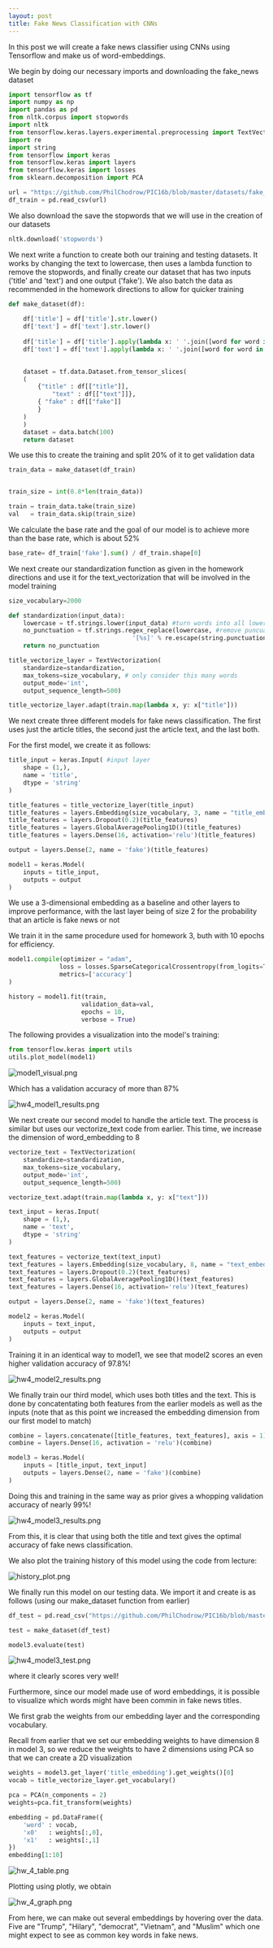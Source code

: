 ```yaml
---
layout: post
title: Fake News Classification with CNNs
---
```


In this post we will create a fake news classifier using CNNs using Tensorflow and make us of word-embeddings. 

We begin by doing our necessary imports and downloading the fake_news dataset

```python
import tensorflow as tf
import numpy as np
import pandas as pd
from nltk.corpus import stopwords
import nltk
from tensorflow.keras.layers.experimental.preprocessing import TextVectorization
import re
import string
from tensorflow import keras
from tensorflow.keras import layers
from tensorflow.keras import losses
from sklearn.decomposition import PCA
```

```python
url = "https://github.com/PhilChodrow/PIC16b/blob/master/datasets/fake_news_train.csv?raw=true"
df_train = pd.read_csv(url)
```

We also download the save the stopwords that we will use in the creation of our datasets

```python
nltk.download('stopwords')
```

We next write a function to create both our training and testing datasets. It works by changing the text to lowercase, then uses a lambda function to remove the stopwords, and finally create our dataset that has two inputs ('title' and 'text') and one output ('fake'). We also batch the data as recommended in the homework directions to allow for quicker training

```python
def make_dataset(df):
    
    df['title'] = df['title'].str.lower()
    df['text'] = df['text'].str.lower()
    
    df['title'] = df['title'].apply(lambda x: ' '.join([word for word in x.split() if word not in (stopwords.words('english'))]))
    df['text'] = df['text'].apply(lambda x: ' '.join([word for word in x.split() if word not in (stopwords.words('english'))]))

    
    dataset = tf.data.Dataset.from_tensor_slices(
    (
        {"title" : df[["title"]], 
            "text" : df[["text"]]}, 
        { "fake" : df[["fake"]]
        }
    )
    )
    dataset = data.batch(100)
    return dataset
```

We use this to create the training and split 20% of it to get validation data

```python
train_data = make_dataset(df_train)


train_size = int(0.8*len(train_data)) 

train = train_data.take(train_size)
val   = train_data.skip(train_size)
```

We calculate the base rate and the goal of our model is to achieve more than the base rate, which is about 52%

```python
base_rate= df_train['fake'].sum() / df_train.shape[0]
```

We next create our standardization function as given in the homework directions and use it for the text_vectorization that will be involved in the model training

```python
size_vocabulary=2000

def standardization(input_data):
    lowercase = tf.strings.lower(input_data) #turn words into all lower case
    no_punctuation = tf.strings.regex_replace(lowercase, #remove puncuation marks
                                  '[%s]' % re.escape(string.punctuation),'')
    return no_punctuation 

title_vectorize_layer = TextVectorization(
    standardize=standardization,
    max_tokens=size_vocabulary, # only consider this many words
    output_mode='int',
    output_sequence_length=500) 

title_vectorize_layer.adapt(train.map(lambda x, y: x["title"]))
```

We next create three different models for fake news classification. The first uses just the article titles, the second just the article text, and the last both.

For the first model, we create it as follows:

```python
title_input = keras.Input( #input layer
    shape = (1,),
    name = 'title',
    dtype = 'string'
)

title_features = title_vectorize_layer(title_input)
title_features = layers.Embedding(size_vocabulary, 3, name = "title_embedding")(title_features)
title_features = layers.Dropout(0.2)(title_features) 
title_features = layers.GlobalAveragePooling1D()(title_features)
title_features = layers.Dense(16, activation='relu')(title_features)

output = layers.Dense(2, name = 'fake')(title_features) 

model1 = keras.Model(
    inputs = title_input,
    outputs = output
)
```

We use a 3-dimensional embedding as a baseline and other layers to improve performance, with the last layer being of size 2 for the probability that an article is fake news or not

We train it in the same procedure used for homework 3, buth with 10 epochs for efficiency.

```python
model1.compile(optimizer = "adam",
              loss = losses.SparseCategoricalCrossentropy(from_logits=True),
              metrics=['accuracy']
)

history = model1.fit(train,
                    validation_data=val,
                    epochs = 10, 
                    verbose = True)

```

The following provides a visualization into the model's training:

```python
from tensorflow.keras import utils
utils.plot_model(model1)
```

![model1_visual.png](/images/model1_visual.png)

Which has a validation accuracy of more than 87%

![hw4_model1_results.png](/images/hw4_model1_results.png)

We next create our second model to handle the article text. The process is similar but uses our vectorize_text code from earlier. This time, we increase the dimension of word_embedding to 8

```python
vectorize_text = TextVectorization(
    standardize=standardization,
    max_tokens=size_vocabulary,
    output_mode='int',
    output_sequence_length=500) 

vectorize_text.adapt(train.map(lambda x, y: x["text"]))

text_input = keras.Input(
    shape = (1,),
    name = 'text',
    dtype = 'string'
)

text_features = vectorize_text(text_input) 
text_features = layers.Embedding(size_vocabulary, 8, name = "text_embedding")(text_features)
text_features = layers.Dropout(0.2)(text_features)
text_features = layers.GlobalAveragePooling1D()(text_features)
text_features = layers.Dense(16, activation='relu')(text_features)

output = layers.Dense(2, name = 'fake')(text_features)

model2 = keras.Model(
    inputs = text_input,
    outputs = output
)
```

Training it in an identical way to model1, we see that model2 scores an even higher validation accuracy of 97.8%!

![hw4_model2_results.png](/images/hw4_model2_results.png)

We finally train our third model, which uses both titles and the text. This is done by concatentating both features from the earlier models as well as the inputs (note that as this point we increased the embedding dimension from our first model to match)

```python
combine = layers.concatenate([title_features, text_features], axis = 1) 
combine = layers.Dense(16, activation = 'relu')(combine) 

model3 = keras.Model(
    inputs = [title_input, text_input]
    outputs = layers.Dense(2, name = 'fake')(combine)
)

```

Doing this and training in the same way as prior gives a whopping validation accuracy of nearly 99%!

![hw4_model3_results.png](/images/hw4_model3_results.png)

From this, it is clear that using both the title and text gives the optimal accuracy of fake news classification. 

We also plot the training history of this model using the code from lecture:

![history_plot.png](/images/history_plot.png)

We finally run this model on our testing data. We import it and create is as follows (using our make_dataset function from earlier)

```python
df_test = pd.read_csv("https://github.com/PhilChodrow/PIC16b/blob/master/datasets/fake_news_test.csv?raw=true")

test = make_dataset(df_test)

model3.evaluate(test)
```
![hw4_model3_test.png](/images/hw4_model3_test.png)

where it clearly scores very well!

Furthermore, since our model made use of word embeddings, it is possible to visualize which words might have been commin in fake news titles. 

We first grab the weights from our embedding layer and the corresponding vocabulary. 

Recall from earlier that we set our embedding weights to have dimension 8 in model 3, so we reduce the weights to have 2 dimensions using PCA so that we can create a 2D visualization

```python
weights = model3.get_layer('title_embedding').get_weights()[0]
vocab = title_vectorize_layer.get_vocabulary()

pca = PCA(n_components = 2)
weights=pca.fit_transform(weights)
```

```python
embedding = pd.DataFrame({
    'word' : vocab, 
    'x0'   : weights[:,0],
    'x1'   : weights[:,1]
})
embedding[1:10]
```

![hw_4_table.png](/images/hw_4_table.png)

Plotting using plotly, we obtain

![hw_4_graph.png](/images/hw_4_graph.png)

From here, we can make out several embeddings by hovering over the data. Five are "Trump", "Hilary", "democrat", "Vietnam", and "Muslim" which one might expect to see as common key words in fake news. 